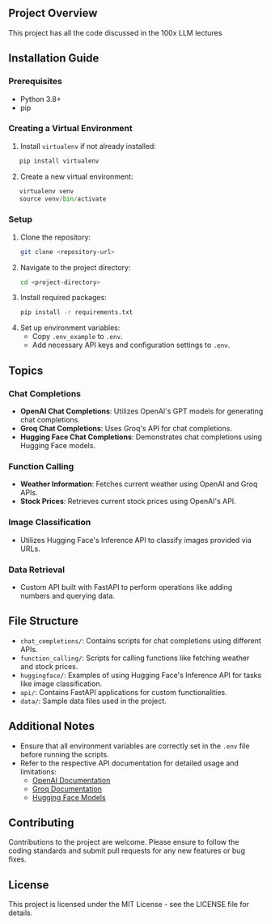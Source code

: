 ## Project Overview
This project has all the code discussed in the 100x LLM lectures

## Installation Guide

### Prerequisites
- Python 3.8+
- pip

### Creating a Virtual Environment

1. Install `virtualenv` if not already installed:

```python
   pip install virtualenv
```
2. Create a new virtual environment:

```python
   virtualenv venv
   source venv/bin/activate
```


### Setup
1. Clone the repository:
   ```bash
   git clone <repository-url>
   ```
2. Navigate to the project directory:
   ```bash
   cd <project-directory>
   ```
3. Install required packages:
   ```bash
   pip install -r requirements.txt
   ```
4. Set up environment variables:
   - Copy `.env_example` to `.env`.
   - Add necessary API keys and configuration settings to `.env`.

## Topics

### Chat Completions
- **OpenAI Chat Completions**: Utilizes OpenAI's GPT models for generating chat completions.
- **Groq Chat Completions**: Uses Groq's API for chat completions.
- **Hugging Face Chat Completions**: Demonstrates chat completions using Hugging Face models.

### Function Calling
- **Weather Information**: Fetches current weather using OpenAI and Groq APIs.
- **Stock Prices**: Retrieves current stock prices using OpenAI's API.

### Image Classification
- Utilizes Hugging Face's Inference API to classify images provided via URLs.

### Data Retrieval
- Custom API built with FastAPI to perform operations like adding numbers and querying data.

## File Structure
- `chat_completions/`: Contains scripts for chat completions using different APIs.
- `function_calling/`: Scripts for calling functions like fetching weather and stock prices.
- `huggingface/`: Examples of using Hugging Face's Inference API for tasks like image classification.
- `api/`: Contains FastAPI applications for custom functionalities.
- `data/`: Sample data files used in the project.

## Additional Notes
- Ensure that all environment variables are correctly set in the `.env` file before running the scripts.
- Refer to the respective API documentation for detailed usage and limitations:
  - [OpenAI Documentation](https://platform.openai.com/docs/guides/function-calling)
  - [Groq Documentation](https://console.groq.com/docs/quickstart)
  - [Hugging Face Models](https://huggingface.co/models)

## Contributing
Contributions to the project are welcome. Please ensure to follow the coding standards and submit pull requests for any new features or bug fixes.

## License
This project is licensed under the MIT License - see the LICENSE file for details.